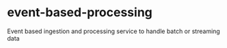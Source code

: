 # event-based-processing
Event based ingestion and processing service to handle batch or streaming data
